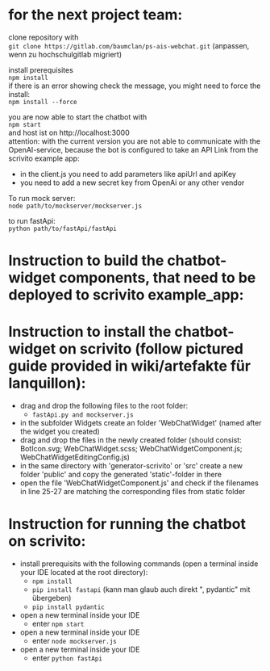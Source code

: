# for the next project team:  
  
clone repository with   
`git clone https://gitlab.com/baumclan/ps-ais-webchat.git`  (anpassen, wenn zu hochschulgitlab migriert) 

install prerequisites  
`npm install`  
if there is an error showing check the message, you might need to force the install:  
`npm install --force`  
  
you are now able to start the chatbot with   
`npm start`  
and host ist on http://localhost:3000  
attention: with the current version you are not able to communicate with the OpenAI-service, because the bot is configured to take an API Link from the scrivito example app:  
* in the client.js you need to add parameters like apiUrl and apiKey
* you need to add a new secret key from OpenAi or any other vendor
  
To run mock server:  
`node path/to/mockserver/mockserver.js`  
  
to run fastApi:  
`python path/to/fastApi/fastApi`  



# Instruction to build the chatbot-widget components, that need to be deployed to scrivito example_app:  
  

# Instruction to install the chatbot-widget on scrivito (follow pictured guide provided in wiki/artefakte für lanquillon):  
* drag and drop the following files to the root folder:  
  * `fastApi.py and mockserver.js`
* in the subfolder Widgets create an folder 'WebChatWidget' (named after the widget you created)
* drag and drop the files in the newly created folder (should consist: BotIcon.svg; WebChatWidget.scss; WebChatWidgetComponent.js; WebChatWidgetEditingConfig.js)
* in the same directory with 'generator-scrivito' or 'src' create a new folder 'public' and copy the generated 'static'-folder in there
* open the file 'WebChatWidgetComponent.js' and check if the filenames in line 25-27 are matching the corresponding files from static folder


# Instruction for running the chatbot on scrivito:
* install prerequisits with the following commands (open a terminal inside your IDE located at the root directory):
  * `npm install`
  * `pip install fastapi` (kann man glaub auch direkt ", pydantic" mit übergeben)
  * `pip install pydantic`
* open a new terminal inside your IDE
  * enter `npm start`
* open a new terminal inside your IDE
  * enter `node mockserver.js`
* open a new terminal inside your IDE
  * enter `python fastApi`